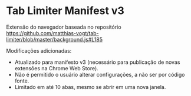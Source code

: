# Tab Limiter Manifest v3

Extensão do navegador baseada no repositório https://github.com/matthias-vogt/tab-limiter/blob/master/background.js#L185

Modificações adicionadas: 
- Atualizado para manifesto v3 (necessário para publicação de novas extensões na Chrome Web Store).
- Não é permitido o usuário alterar configurações, a não ser por código fonte.
- Limitado em até 10 abas, mesmo se abrir em uma nova janela.

